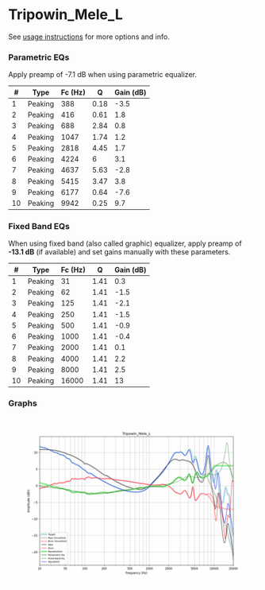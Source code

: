 # Tripowin_Mele_L
See [usage instructions](https://github.com/jaakkopasanen/AutoEq#usage) for more options and info.

### Parametric EQs
Apply preamp of -7.1 dB when using parametric equalizer.

|   # | Type    |   Fc (Hz) |    Q |   Gain (dB) |
|-----|---------|-----------|------|-------------|
|   1 | Peaking |       388 | 0.18 |        -3.5 |
|   2 | Peaking |       416 | 0.61 |         1.8 |
|   3 | Peaking |       688 | 2.84 |         0.8 |
|   4 | Peaking |      1047 | 1.74 |         1.2 |
|   5 | Peaking |      2818 | 4.45 |         1.7 |
|   6 | Peaking |      4224 | 6    |         3.1 |
|   7 | Peaking |      4637 | 5.63 |        -2.8 |
|   8 | Peaking |      5415 | 3.47 |         3.8 |
|   9 | Peaking |      6177 | 0.64 |        -7.6 |
|  10 | Peaking |      9942 | 0.25 |         9.7 |

### Fixed Band EQs
When using fixed band (also called graphic) equalizer, apply preamp of **-13.1 dB** (if available) and set gains manually with these parameters.

|   # | Type    |   Fc (Hz) |    Q |   Gain (dB) |
|-----|---------|-----------|------|-------------|
|   1 | Peaking |        31 | 1.41 |         0.3 |
|   2 | Peaking |        62 | 1.41 |        -1.5 |
|   3 | Peaking |       125 | 1.41 |        -2.1 |
|   4 | Peaking |       250 | 1.41 |        -1.5 |
|   5 | Peaking |       500 | 1.41 |        -0.9 |
|   6 | Peaking |      1000 | 1.41 |        -0.4 |
|   7 | Peaking |      2000 | 1.41 |         0.1 |
|   8 | Peaking |      4000 | 1.41 |         2.2 |
|   9 | Peaking |      8000 | 1.41 |         2.5 |
|  10 | Peaking |     16000 | 1.41 |        13   |

### Graphs
![](./Tripowin_Mele_L.png)
